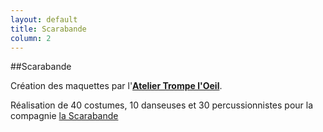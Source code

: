 ```yaml
---
layout: default
title: Scarabande
column: 2
---
```

<script type="text/javascript">
window.addEvent('load', function() {
    var imgs = [];
    imgs.push({file: 'scarabande1.jpg', title: '', desc: '', url: '#'});
    imgs.push({file: 'scarabande2.jpg', title: '', desc: '', url: '#'});
    imgs.push({file: 'scarabande3.jpg', title: '', desc: '', url: '#'});
    imgs.push({file: 'scarabande4.jpg', title: '', desc: '', url: '#'});
    imgs.push({file: 'scarabande5.jpg', title: '', desc: '', url: '#'});
    imgs.push({file: 'scarabande6.jpg', title: '', desc: '', url: '#'});
    var myshow = new Slideshow('slideshow', { 
        type: 'zoom',
        externals: 0,
        showTitleCaption: 1,
        captionHeight: 45,
        width: 400, 
        height: 400, 
        pan: 50,
        zoom: 50,
        loadingDiv: 1,
        resize: true,
        duration: [2000, 9000],
        transition: Fx.Transitions.Expo.easeOut,
        images: imgs, 
        path: '/images/scarabande/'
    });

    myshow.caps.h2.setStyles({color: '#fff', fontSize: '13px'});
    myshow.caps.p.setStyles({color: '#ccc', fontSize: '11px'});
});
</script>

##Scarabande


Création des maquettes par l'[**Atelier Trompe l'Oeil**](http://www.atosfx.com/).


Réalisation de 40 costumes, 10 danseuses et 30 percussionnistes pour la compagnie [la Scarabande](http://www.scarabande.net/)
